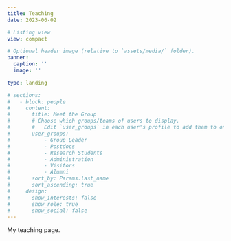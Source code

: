 ```yaml
---
title: Teaching
date: 2023-06-02

# Listing view
view: compact

# Optional header image (relative to `assets/media/` folder).
banner:
  caption: ''
  image: ''

type: landing

# sections:
#   - block: people
#     content:
#       title: Meet the Group
#       # Choose which groups/teams of users to display.
#       #   Edit `user_groups` in each user's profile to add them to one or more of these groups.
#       user_groups:
#           - Group Leader
#           - Postdocs
#           - Research Students
#           - Administration
#           - Visitors
#           - Alumni
#       sort_by: Params.last_name
#       sort_ascending: true
#     design:
#       show_interests: false
#       show_role: true
#       show_social: false
---
```

My teaching page.
